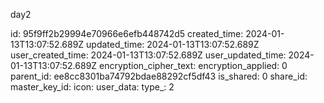 day2

id: 95f9ff2b29994e70966e6efb448742d5
created_time: 2024-01-13T13:07:52.689Z
updated_time: 2024-01-13T13:07:52.689Z
user_created_time: 2024-01-13T13:07:52.689Z
user_updated_time: 2024-01-13T13:07:52.689Z
encryption_cipher_text: 
encryption_applied: 0
parent_id: ee8cc8301ba74792bdae88292cf5df43
is_shared: 0
share_id: 
master_key_id: 
icon: 
user_data: 
type_: 2